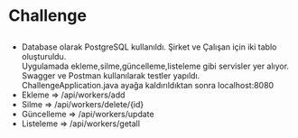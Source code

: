 # Challenge 
##
##
- Database olarak PostgreSQL kullanıldı. Şirket ve Çalışan için iki tablo oluşturuldu. <br>
Uygulamada ekleme,silme,güncelleme,listeleme gibi servisler yer alıyor.
Swagger ve Postman kullanılarak testler yapıldı.
ChallengeApplication.java ayağa kaldırıldıktan sonra localhost:8080
- Ekleme => /api/workers/add
- Silme => /api/workers/delete/{id}
- Güncelleme => /api/workers/update
- Listeleme => /api/workers/getall

